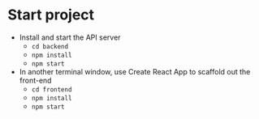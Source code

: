 # Start project

- Install and start the API server
  - `cd backend`
  - `npm install`
  - `npm start`
- In another terminal window, use Create React App to scaffold out the front-end
  - `cd frontend`
  - `npm install`
  - `npm start`
